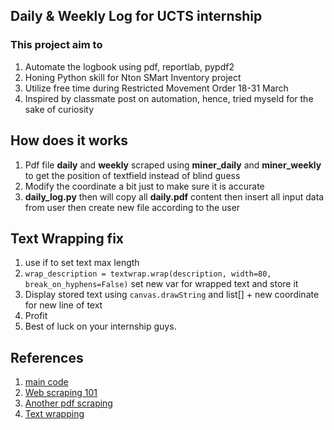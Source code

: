 ## Daily & Weekly Log for UCTS internship

### This project aim to 

1. Automate the logbook using pdf, reportlab, pypdf2
2. Honing Python skill for Nton SMart Inventory project
3. Utilize free time during Restricted Movement Order 18-31 March
4. Inspired by classmate post on automation, hence, tried myseld for the sake of curiosity

## How does it works

1. Pdf file **__daily__** and **__weekly__** scraped using **__miner_daily__** and **__miner_weekly__** to get the position of textfield instead of blind guess
2. Modify the coordinate a bit just to make sure it is accurate
3. **__daily_log.py__** then will copy all **__daily.pdf__** content then insert all input data from user then create new file according to the user


## Text Wrapping fix
1. use if to set text max length
2. ```wrap_description = textwrap.wrap(description, width=80, break_on_hyphens=False)``` set new var for wrapped text and store it
3. Display stored text using ```canvas.drawString``` and list[] + new coordinate for new line of text
4. Profit
5. Best of luck on your internship guys.


## References
1. [main code](https://stackoverflow.com/questions/6819336/add-text-to-existing-pdf-document-in-python)
2. [Web scraping 101](https://pdfminer-docs.readthedocs.io/programming.html#performing-layout-analysis)
3. [Another pdf scraping](https://towardsdatascience.com/web-scraping-101-in-python-35f8653b1c97)
4. [Text wrapping](https://stackoverflow.com/questions/41553666/reportlab-wrap-with-drawstring)
